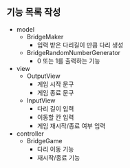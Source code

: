 ## 기능 목록 작성

- model 
  - BridgeMaker
    - 입력 받은 다리길이 만큼 다리 생성
  - BridgeRandomNumberGenerator
    - 0 또는 1를 출력하는 기능
- view
  - OutputView
    - 게임 시작 문구
    - 게임 종료 문구 
  - InputView
    - 다리 길이 입력
    - 이동할 칸 입력
    - 게임 재시작/종료 여부 입력
- controller
  - BridgeGame
    - 다리 이동 기능
    - 재시작/종료 기능